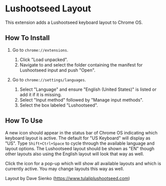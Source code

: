 # Lushootseed Layout

This extension adds a Lushootseed keyboard layout to Chrome OS.

## How To Install

1. Go to `chrome://extensions`.
   1. Click "Load unpacked".
   2. Navigate to and select the folder containing the manifest for Lushootseed
      input and push "Open".

2. Go to `chrome://settings/languages`.
   1. Select "Language" and ensure "English (United States)" is listed or add
      it if it is missing.
   2. Select "Input method" followed by "Manage input methods".
   3. Select the box labeled "Lushootseed".


## How To Use

A new icon should appear in the status bar of Chrome OS indicating which
keyboard layout is active. The default for "US Keyboard" will display as "US".
Type `Shift+Ctrl+Space` to cycle through the available language and layout
options. The Lushootseed layout should be shown as "EN" though other layouts
also using the English layout will look that way as well.

Click the icon for a pop-up which will show all available layouts and which
is currently active. You may change layouts this way as well.

Layout by Dave Sienko (https://www.tulaliplushootseed.com)
